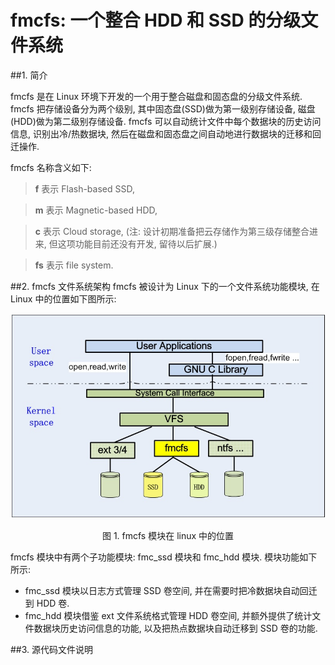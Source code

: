 fmcfs: 一个整合 HDD 和 SSD 的分级文件系统
=====

##1. 简介

fmcfs 是在 Linux 环境下开发的一个用于整合磁盘和固态盘的分级文件系统. fmcfs 把存储设备分为两个级别, 其中固态盘(SSD)做为第一级别存储设备, 磁盘(HDD)做为第二级别存储设备. fmcfs 可以自动统计文件中每个数据块的历史访问信息, 识别出冷/热数据块, 然后在磁盘和固态盘之间自动地进行数据块的迁移和回迁操作. 

fmcfs 名称含义如下: 

>**f** 表示 Flash-based SSD, 

>**m** 表示 Magnetic-based HDD, 

>**c** 表示 Cloud storage, (注: 设计初期准备把云存储作为第三级存储整合进来, 但这项功能目前还没有开发, 留待以后扩展.)

>**fs** 表示 file system.


##2. fmcfs 文件系统架构
fmcfs 被设计为 Linux 下的一个文件系统功能模块, 在 Linux 中的位置如下图所示:

![fmcfs](./pic/fmcfs_in_kernel.jpg " fmcfs 模块在 linux 中的位置")
<center> 图 1. fmcfs 模块在 linux 中的位置 </center>

fmcfs 模块中有两个子功能模块: fmc\_ssd 模块和 fmc\_hdd 模块. 模块功能如下所示:

+ fmc\_ssd 模块以日志方式管理 SSD 卷空间, 并在需要时把冷数据块自动回迁到 HDD 卷.
+ fmc\_hdd 模块借鉴 ext 文件系统格式管理 HDD 卷空间, 并额外提供了统计文件数据块历史访问信息的功能, 以及把热点数据块自动迁移到 SSD 卷的功能.

##3. 源代码文件说明

